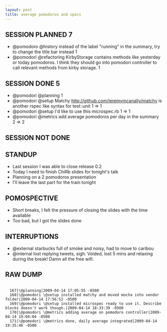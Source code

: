 ```yaml
---
layout: post
title: average pomodoros and specs
---
```


SESSION PLANNED 7
-----------------
* \@pomodoro \@history instead of the label "running" in the summary, try to change the title bar instead 1
* \@pomodori \@refactoring KirbyStorage contains methods like yesterday or today pomodoros. I think they should go into pomodori controller to call relevant methods from kirby storage. 1

SESSION DONE 5
--------------
* \@pomodori \@planning 1
* \@pomodori \@setup Matchy http://github.com/jeremymcanally/matchy is another rspec like syntax for test::unit 1 => 1
* \@pomodori \@setup I'd like to use this microspec.rb 1 => 1
* \@pomodori \@metrics add average pomodoros per day in the summary 2 => 2

SESSION NOT DONE
----------------

STANDUP
-------
* Last session I was able to close release 0.2
* Today I need to finish ChiRb slides for tonight's talk
* Planning on a 2 pomodoros presentation
* I'll leave the last part for the train tonight

POMOSPECTIVE
------------
* Short breaks, I felt the pressure of closing the slides with the time available
* Too bad, but I got the slides done

INTERRUPTIONS
-------------
* \@external starbucks full of smoke and noisy, had to move to caribou
* \@internal lost replying tweets, sigh. Voided, lost 5 mins and relaxing during the break! Damn all the free wifi.

RAW DUMP
--------
<pre><code>
  167|\@planning|2009-04-14 17:05:55 -0500
  168|\@pomodori \@setup installed matchy and moved mocha into vendor folder|2009-04-14 17:56:52 -0500
  169|\@pomodori \@setup installed microspec ready to use it. Describe blocks doesn't work though.|2009-04-14 18:33:39 -0500
  170|\@pomodori \@metrics adding average on pomodoro controller|2009-04-14 19:04:04 -0500
  171|\@pomodori \@metrics done, daily average integrated|2009-04-14 19:35:46 -0500
</code></pre>
